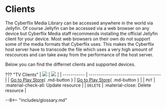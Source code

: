 # Clients
The Cyberflix Media Library can be accessed anywhere in the world via Jellyfin. Of course Jellyfin can be accessed via a web browser on any device but Cyberflix Media staff recommends installing the official Jellyfin client for your device. Most web browsers on their own do not support some of the media formats that Cyberflix uses. This makes the Cyberflix host server have to transcode the file which uses a very high amount of rescources and can take away from the performance of the host server.

Below you can find the differnet clients and supported devices.

??? "TV Clients"
    | <img src="https://jellyfin.org/images/clients/androidtv.svg" /> | <img src="https://jellyfin.org/images/clients/androidtv.svg" /> |
    | ----------- | ------------------------------------ |
    | [Go to Play Store][1]{ .md-button } | [Go to Play Store][1]{ .md-button } |
    | `PUT`       | :material-check-all: Update resource |
    | `DELETE`    | :material-close:     Delete resource |

[1]: https://play.google.com/store/apps/details?id=org.jellyfin.androidtv
--8<-- "includes/glossary.md"
